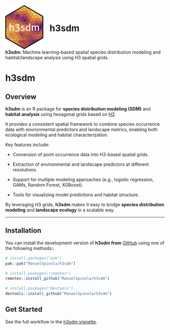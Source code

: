 
<!-- README.md is generated from README.Rmd. Please edit that file -->

<img src="man/figures/h3sdm_logo_a.png"
style="float:left; margin-right:20px;" width="120" />

<br>

# h3sdm

<br>

**h3sdm**: Machine learning–based spatial species distribution modeling
and habitat/landscape analysis using H3 spatial grids.

# h3sdm

## Overview

**h3sdm** is an R package for **species distribution modeling (SDM)**
and **habitat analysis** using hexagonal grids based on
[H3](https://h3geo.org/).

It provides a consistent spatial framework to combine species occurrence
data with environmental predictors and landscape metrics, enabling both
ecological modeling and habitat characterization.

Key features include:

- Conversion of point occurrence data into H3-based spatial grids.  

- Extraction of environmental and landscape predictors at different
  resolutions.

- Support for multiple modeling approaches (e.g., logistic regression,
  GAMs, Random Forest, XGBoost).

- Tools for visualizing model predictions and habitat structure.

By leveraging H3 grids, **h3sdm** makes it easy to bridge **species
distribution modeling** and **landscape ecology** in a scalable way.

------------------------------------------------------------------------

## Installation

You can install the development version of **h3sdm from**
[GitHub](https://github.com/) using one of the following methods::

``` r
# install.packages("pak")
pak::pak("ManuelSpinola/h3sdm")
```

``` r
# install.packages("remotes")
remotes::install_github("ManuelSpinola/h3sdm")
```

``` r
# install.packages("devtools")
devtools::install_github("ManuelSpinola/h3sdm")
```

## Get Started

See the full workflow in the [h3sdm
vignette](https://manuelspinola.github.io/h3sdm/articles/workflow.html).
